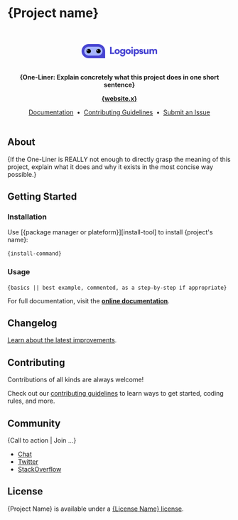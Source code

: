 # {Project name}

<!-- IF branding -->

<p align="center"> 
<br><br>
<img src="../../assets/logoipsum-logo-40.png" alt="logo"></img>
<br><br>
</p>

<!-- END IF branding -->

<p align="center">
  <strong>{One-Liner: Explain concretely what this project does in one short sentence}</strong>
</p>

<p align="center">
  <a href="https://www.angular.io"><strong>{website.x}</strong></a>
</p>

<p align="center">
  <a href="#">Documentation</a>
  &nbsp;•&nbsp;
  <a href="CONTRIBUTING.md">Contributing Guidelines</a>
  &nbsp;•&nbsp;
  <a href="https://github.com/blindnet-io/{project}/issues">Submit an Issue</a>
  <br>
  <br>
</p>

## About

{If the One-Liner is REALLY not enough to directly grasp the meaning of this project, explain what it does and why it exists in the most concise way possible.}

## Getting Started

<!--
Exciting and straightforward quick-start tutorial. This is not the place to give documentation: keep it short!
Any newcomer should be able to understand this section, test the project (and ideally encounter a "wow effect") in a few minutes.

Alternatively, replace this section with a "Get started in X minutes" link to a more ergonomic quick-start tutorial.
-->

### Installation

Use [{package manager or plateform}][install-tool] to install {project's name}:

```bash
{install-command}
```

### Usage

```{language}
{basics || best example, commented, as a step-by-step if appropriate}
```

For full documentation, visit the **[online documentation][docs]**.

## Changelog

[Learn about the latest improvements][changelog].

## Contributing

Contributions of all kinds are always welcome!

Check out our [contributing guidelines][contributing] to learn ways to get started, coding rules, and more.

## Community

{Call to action | Join ...}

- [Chat][chat]
- [Twitter][twitter]
- [StackOverflow][stackoverflow]

## License

{Project Name} is available under a [{License Name} license](license).

[installation-tool]: #
[chat]: #
[twitter]: #
[stackoverflow]: #
[docs]: #
[changelog]: CHANGELOG.md
[contributing]: CONTRIBUTING.md
[license]: LICENSE.md
[coc]: CODE_OF_CONDUCT.md
